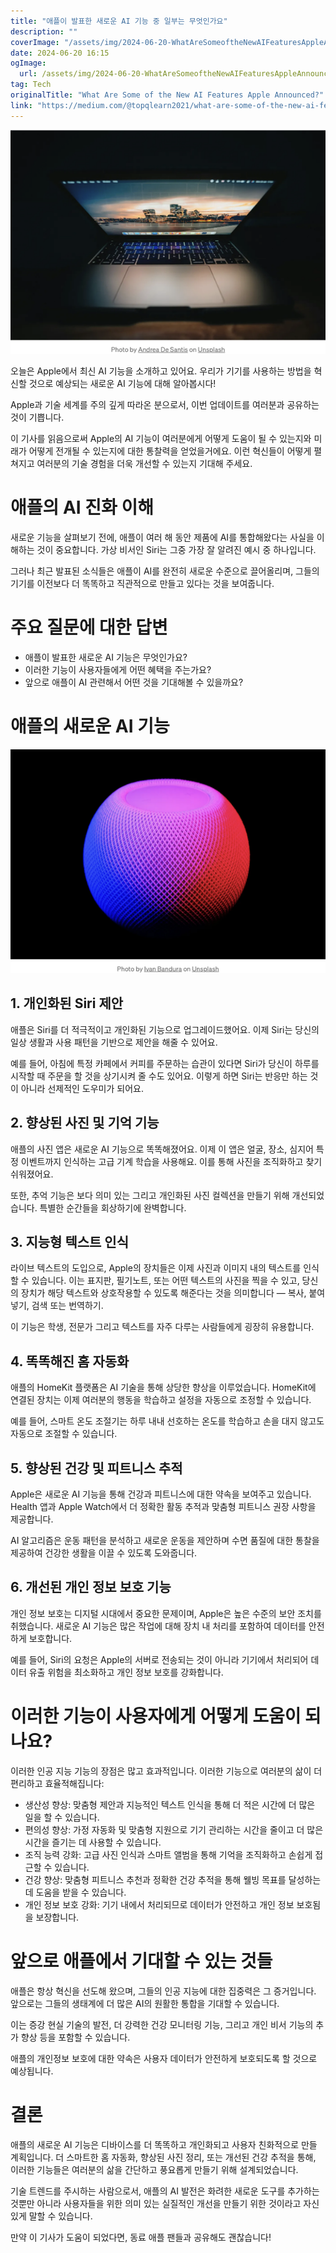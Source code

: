 ```yaml
---
title: "애플이 발표한 새로운 AI 기능 중 일부는 무엇인가요"
description: ""
coverImage: "/assets/img/2024-06-20-WhatAreSomeoftheNewAIFeaturesAppleAnnounced_0.png"
date: 2024-06-20 16:15
ogImage: 
  url: /assets/img/2024-06-20-WhatAreSomeoftheNewAIFeaturesAppleAnnounced_0.png
tag: Tech
originalTitle: "What Are Some of the New AI Features Apple Announced?"
link: "https://medium.com/@topqlearn2021/what-are-some-of-the-new-ai-features-apple-announced-2f2b45de6110"
---
```



<img src="/assets/img/2024-06-20-WhatAreSomeoftheNewAIFeaturesAppleAnnounced_0.png" />

오늘은 Apple에서 최신 AI 기능을 소개하고 있어요. 우리가 기기를 사용하는 방법을 혁신할 것으로 예상되는 새로운 AI 기능에 대해 알아봅시다!

Apple과 기술 세계를 주의 깊게 따라온 분으로서, 이번 업데이트를 여러분과 공유하는 것이 기쁩니다.

이 기사를 읽음으로써 Apple의 AI 기능이 여러분에게 어떻게 도움이 될 수 있는지와 미래가 어떻게 전개될 수 있는지에 대한 통찰력을 얻었을거에요. 이런 혁신들이 어떻게 펼쳐지고 여러분의 기술 경험을 더욱 개선할 수 있는지 기대해 주세요.

<div class="content-ad"></div>

# 애플의 AI 진화 이해

새로운 기능을 살펴보기 전에, 애플이 여러 해 동안 제품에 AI를 통합해왔다는 사실을 이해하는 것이 중요합니다. 가상 비서인 Siri는 그중 가장 잘 알려진 예시 중 하나입니다.

그러나 최근 발표된 소식들은 애플이 AI를 완전히 새로운 수준으로 끌어올리며, 그들의 기기를 이전보다 더 똑똑하고 직관적으로 만들고 있다는 것을 보여줍니다.

# 주요 질문에 대한 답변

<div class="content-ad"></div>

- 애플이 발표한 새로운 AI 기능은 무엇인가요?
- 이러한 기능이 사용자들에게 어떤 혜택을 주는가요?
- 앞으로 애플이 AI 관련해서 어떤 것을 기대해볼 수 있을까요?

# 애플의 새로운 AI 기능

![이미지](/assets/img/2024-06-20-WhatAreSomeoftheNewAIFeaturesAppleAnnounced_1.png)

## 1. 개인화된 Siri 제안

<div class="content-ad"></div>

애플은 Siri를 더 적극적이고 개인화된 기능으로 업그레이드했어요. 이제 Siri는 당신의 일상 생활과 사용 패턴을 기반으로 제안을 해줄 수 있어요.

예를 들어, 아침에 특정 카페에서 커피를 주문하는 습관이 있다면 Siri가 당신이 하루를 시작할 때 주문을 할 것을 상기시켜 줄 수도 있어요. 이렇게 하면 Siri는 반응만 하는 것이 아니라 선제적인 도우미가 되어요.

## 2. 향상된 사진 및 기억 기능

애플의 사진 앱은 새로운 AI 기능으로 똑똑해졌어요. 이제 이 앱은 얼굴, 장소, 심지어 특정 이벤트까지 인식하는 고급 기계 학습을 사용해요. 이를 통해 사진을 조직화하고 찾기 쉬워졌어요.

<div class="content-ad"></div>

또한, 추억 기능은 보다 의미 있는 그리고 개인화된 사진 컬렉션을 만들기 위해 개선되었습니다. 특별한 순간들을 회상하기에 완벽합니다.

## 3. 지능형 텍스트 인식

라이브 텍스트의 도입으로, Apple의 장치들은 이제 사진과 이미지 내의 텍스트를 인식할 수 있습니다. 이는 표지판, 필기노트, 또는 어떤 텍스트의 사진을 찍을 수 있고, 당신의 장치가 해당 텍스트와 상호작용할 수 있도록 해준다는 것을 의미합니다 — 복사, 붙여넣기, 검색 또는 번역하기.

이 기능은 학생, 전문가 그리고 텍스트를 자주 다루는 사람들에게 굉장히 유용합니다.

<div class="content-ad"></div>

## 4. 똑똑해진 홈 자동화

애플의 HomeKit 플랫폼은 AI 기술을 통해 상당한 향상을 이루었습니다. HomeKit에 연결된 장치는 이제 여러분의 행동을 학습하고 설정을 자동으로 조정할 수 있습니다.

예를 들어, 스마트 온도 조절기는 하루 내내 선호하는 온도를 학습하고 손을 대지 않고도 자동으로 조절할 수 있습니다.

## 5. 향상된 건강 및 피트니스 추적

<div class="content-ad"></div>

Apple은 새로운 AI 기능을 통해 건강과 피트니스에 대한 약속을 보여주고 있습니다. Health 앱과 Apple Watch에서 더 정확한 활동 추적과 맞춤형 피트니스 권장 사항을 제공합니다.

AI 알고리즘은 운동 패턴을 분석하고 새로운 운동을 제안하며 수면 품질에 대한 통찰을 제공하여 건강한 생활을 이끌 수 있도록 도와줍니다.

## 6. 개선된 개인 정보 보호 기능

개인 정보 보호는 디지털 시대에서 중요한 문제이며, Apple은 높은 수준의 보안 조치를 취했습니다. 새로운 AI 기능은 많은 작업에 대해 장치 내 처리를 포함하여 데이터를 안전하게 보호합니다.

<div class="content-ad"></div>

예를 들어, Siri의 요청은 Apple의 서버로 전송되는 것이 아니라 기기에서 처리되어 데이터 유출 위험을 최소화하고 개인 정보 보호를 강화합니다.

# 이러한 기능이 사용자에게 어떻게 도움이 되나요?

이러한 인공 지능 기능의 장점은 많고 효과적입니다. 이러한 기능으로 여러분의 삶이 더 편리하고 효율적해집니다:

- 생산성 향상: 맞춤형 제안과 지능적인 텍스트 인식을 통해 더 적은 시간에 더 많은 일을 할 수 있습니다.
- 편의성 향상: 가정 자동화 및 맞춤형 지원으로 기기 관리하는 시간을 줄이고 더 많은 시간을 즐기는 데 사용할 수 있습니다.
- 조직 능력 강화: 고급 사진 인식과 스마트 앨범을 통해 기억을 조직화하고 손쉽게 접근할 수 있습니다.
- 건강 향상: 맞춤형 피트니스 추천과 정확한 건강 추적을 통해 웰빙 목표를 달성하는 데 도움을 받을 수 있습니다.
- 개인 정보 보호 강화: 기기 내에서 처리되므로 데이터가 안전하고 개인 정보 보호됨을 보장합니다.

<div class="content-ad"></div>

# 앞으로 애플에서 기대할 수 있는 것들

애플은 항상 혁신을 선도해 왔으며, 그들의 인공 지능에 대한 집중력은 그 증거입니다. 앞으로는 그들의 생태계에 더 많은 AI의 원활한 통합을 기대할 수 있습니다.

이는 증강 현실 기술의 발전, 더 강력한 건강 모니터링 기능, 그리고 개인 비서 기능의 추가 향상 등을 포함할 수 있습니다.

애플의 개인정보 보호에 대한 약속은 사용자 데이터가 안전하게 보호되도록 할 것으로 예상됩니다.

<div class="content-ad"></div>

# 결론

애플의 새로운 AI 기능은 디바이스를 더 똑똑하고 개인화되고 사용자 친화적으로 만들 계획입니다. 더 스마트한 홈 자동화, 향상된 사진 정리, 또는 개선된 건강 추적을 통해, 이러한 기능들은 여러분의 삶을 간단하고 풍요롭게 만들기 위해 설계되었습니다.

기술 트렌드를 주시하는 사람으로서, 애플의 AI 발전은 화려한 새로운 도구를 추가하는 것뿐만 아니라 사용자들을 위한 의미 있는 실질적인 개선을 만들기 위한 것이라고 자신있게 말할 수 있습니다.

만약 이 기사가 도움이 되었다면, 동료 애플 팬들과 공유해도 괜찮습니다!